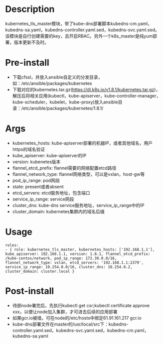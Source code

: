 Description
===========
kubernetes_tls_master模块，带了kube-dns部署脚本kubedns-cm.yaml， kubedns-sa.yaml，kubedns-controller.yaml.sed，kubedns-svc.yaml.sed。该模块是自行创建需要的key，且开启RBAC。另外一个k8s_master是纯yum部署，版本更新不及时。

Pre-install
===========
* 下载cfssl，并放入ansible自定义的分发目录，如：/etc/ansible/packages/kubernetes
* 下载对应的kubernetes.tar.gz(https://dl.k8s.io/v1.8.1/kubernetes.tar.gz)，解压后将相关应用(kubectl，kube-apiserver，kube-controller-manager，kube-scheduler，kubelet，kube-proxy)放入ansible目录：/etc/ansible/packages/kubernetes/1.8.1/

Args
=============
* kubernetes_hosts: kube-apiserver部署的机器IP，或者其他域名，用户https的域名验证
* kube_apiserver: kube-apiserver的IP
* version: kubenetes版本
* flannel_etcd_prefix: flannel需要的网络配置etcd路径 
* flannel_network_type: flannel网络类型，可以是vxlan，host-gw等
* pod_ip_range: pod网段
* state: present或者absent
* etcd_servers: etcd服务地址，包含端口
* service_ip_range: service网段 
* cluster_dns: kube-dns service服务地址，service_ip_range中的IP
* cluster_domain: kubernetes集群内的域名后缀

Usage
===========
```
roles:  
- { role: kubernetes_tls_master, kubernetes_hosts: ['192.168.1.1'], kube_apiserver: 192.168.1.1, version: 1.8.1, flannel_etcd_prefix: /kube-centos/network, pod_ip_range: 172.30.0.0/16, flannel_network_type: vxlan, etcd_servers: '192.168.1.1:2379', service_ip_range: 10.254.0.0/16, cluster_dns: 10.254.0.2, cluster_domain: cluster.local }
```

Post-install
===========
* 待部node署完后，先执行kubectl get csr;kubectl certificate approve xxx，以便让node加入集群，才可进去后续的应用部署
* 如果gcr.io被墙，可在node的/etc/hosts中绑定61.91.161.217 gcr.io
* kube-dns部署文件在master的/usr/local/src下：kubedns-controller.yaml.sed，kubedns-svc.yaml.sed，kubedns-cm.yaml，kubedns-sa.yaml
